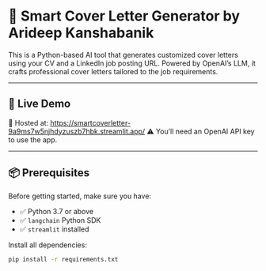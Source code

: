 # 📝 Smart Cover Letter Generator by Arideep Kanshabanik

This is a Python-based AI tool that generates customized cover letters using your CV and a LinkedIn job posting URL. Powered by OpenAI’s LLM, it crafts professional cover letters tailored to the job requirements.

---

## 🚀 Live Demo
🔗 Hosted at: https://smartcoverletter-9a9ms7w5njhdyzuszb7hbk.streamlit.app/
⚠️ You’ll need an OpenAI API key to use the app.

---

## 📦 Prerequisites
Before getting started, make sure you have:

- ✅ Python 3.7 or above
- ✅ `langchain` Python SDK  
- ✅ `streamlit` installed

Install all dependencies:
```bash
pip install -r requirements.txt
